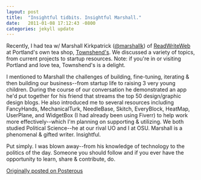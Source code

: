 ```yaml
---
layout: post
title:  "Insightful tidbits. Insightful Marshall."
date:   2011-01-08 17:12:43 -0800
categories: jekyll update
---
```


Recently, I had tea w/ Marshall Kirkpatrick ([@marshallk](http://twitter.com/marshallk)) of [ReadWriteWeb](http://thenextweb.com/entrepreneur/2011/11/11/marshall-kirkpatrick-steps-down-from-readwriteweb-to-start-his-own-company-plexus-engine/#gref) at Portland's own tea shop, [Townshend's](http://www.townshendstea.com/). We discussed a variety of topics, from current projects to startup resources. Note: if you're in or visiting Portland and love tea, Townshend's is a delight.

I mentioned to Marshall the challenges of building, fine-tuning, iterating & then building our business--from startup life to raising 3 very young children. During the course of our conversation he demonstrated an app he'd put together for his friend that streams the top 50 design/graphic design blogs. He also introduced me to several resources including FancyHands, MechanicalTurk, NeedleBase, Skitch, EveryBlock, HeatMap, UserPlane, and WidgetBox (I had already been using Fiverr) to help work more effectively--which I'm planning on supporting & utilizing. We both studied Political Science--he at our rival UO and I at OSU. Marshall is a phenomenal & gifted writer. Insightful. 

Put simply. I was blown away--from his knowledge of technology to the politics of the day. Someone you should follow and if you ever have the opportunity to learn, share & contribute, do.

[Originally posted on Posterous](http://molina.posterous.com/)
